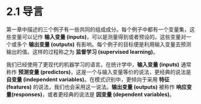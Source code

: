 # 2.1 导言

第一章中描述的三个例子有一些共同的组成成分。每个例子中都有一个变量集，这些变量可以记作 **输入变量 (inputs)**，可以是测量得到或者预设的。这些变量对一个或多个 **输出变量 (outputs)** 有影响。每个例子的目标便是利用输入变量去预测输出的值。这样的过程称之为 **监督学习 (supervised learning)**。

我们已经使用了更现代的机器学习的语言。在统计学中，**输入变量 (inputs)** 通常称作 **预测变量 (predictors)**，这是一个与输入变量等价的说法，更经典的说法是 **自变量 (independent variables)**。在模式识别中，更倾向于采用 **特征 (features)** 的说法，我们也会采用这一说法。**输出变量 (outputs)** 被称作 **响应变量(responses)**，或者更经典的说法是 **因变量 (dependent variables)**。
